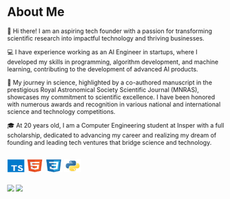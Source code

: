 # About Me

👋 Hi there! I am an aspiring tech founder with a passion for transforming scientific research into impactful technology and thriving businesses.

💻 I have experience working as an AI Engineer in startups, where I developed my skills in programming, algorithm development, and machine learning, contributing to the development of advanced AI products.

🔬 My journey in science, highlighted by a co-authored manuscript in the prestigious Royal Astronomical Society Scientific Journal (MNRAS), showcases my commitment to scientific excellence. I have been honored with numerous awards and recognition in various national and international science and technology competitions.

🎓 At 20 years old, I am a Computer Engineering student at Insper with a full scholarship, dedicated to advancing my career and realizing my dream of founding and leading tech ventures that bridge science and technology. 

<div style="display: inline_block"><br>
  <img align="center" alt="Ts" height="30" width="40" src="https://raw.githubusercontent.com/devicons/devicon/master/icons/typescript/typescript-plain.svg">
  <img align="center" alt="HTML" height="30" width="40" src="https://raw.githubusercontent.com/devicons/devicon/master/icons/html5/html5-original.svg">
  <img align="center" alt="CSS" height="30" width="40" src="https://raw.githubusercontent.com/devicons/devicon/master/icons/css3/css3-original.svg">
  <img align="center" alt="Python" height="30" width="40" src="https://raw.githubusercontent.com/devicons/devicon/master/icons/python/python-original.svg">
</div>
  
##

<div> 
  <a href="https://www.linkedin.com/in/micaelegomes/" target="_blank"><img src="https://img.shields.io/badge/-LinkedIn-%230077B5?style=for-the-badge&logo=linkedin&logoColor=white" target="_blank"></a>
  <a href="mailto:micaellyvitoriac@gmail.com"><img src="https://img.shields.io/badge/-Gmail-D14836?style=for-the-badge&logo=gmail&logoColor=white" target="_blank"></a>
</div>
